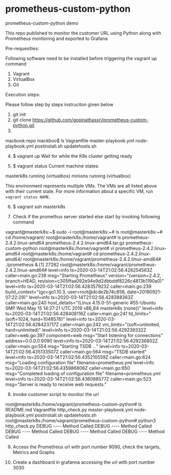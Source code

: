 # prometheus-custom-python
prometheus-custom-python demo

This repo published to monitor the customer URL using Python along with Prometheus montioring and exported to Grafana


Pre-requesities:

Following software need to be installed before triggering the vagrant up command

1. Vagrant
2. VirtualBox 
3. Git

Execution steps: 

Please follow step by steps instruciton given below
1. git init 
2. git clone https://github.com/gopinathassrj/prometheus-custom-python.git
3. 
macbook:repo mackboo$ ls
Vagrantfile	master-playbook.yml	node-playbook.yml	postinstall.sh		updatehosts.sh

4. $ vagrant up
Wait for while the K8s cluster getting ready

5. $ vagrant status
Current machine states:

masterk8s                 running (virtualbox)
minions                   running (virtualbox)

This environment represents multiple VMs. The VMs are all listed
above with their current state. For more information about a specific
VM, run `vagrant status NAME`.

6. $ vagrant ssh masterk8s

7. Check if the promethus server started else start by invoking following command

vagrant@masterk8s:~$ sudo -i
root@masterk8s:~# ls
root@masterk8s:~# cd /home/vagrant/
root@masterk8s:/home/vagrant# ls
prometheus-2.4.2.linux-amd64  prometheus-2.4.2.linux-amd64.tar.gz  prometheus-custom-python
root@masterk8s:/home/vagrant# vi prometheus-2.4.2.linux-amd64
root@masterk8s:/home/vagrant# cd prometheus-2.4.2.linux-amd64/
root@masterk8s:/home/vagrant/prometheus-2.4.2.linux-amd64# ./prometheus &
[1] 27282
root@masterk8s:/home/vagrant/prometheus-2.4.2.linux-amd64# level=info ts=2020-03-14T21:02:56.428254563Z caller=main.go:238 msg="Starting Prometheus" version="(version=2.4.2, branch=HEAD, revision=c305ffaa092e94e9d2dbbddf8226c4813b1190a0)"
level=info ts=2020-03-14T21:02:56.428357923Z caller=main.go:239 build_context="(go=go1.10.3, user=root@dcde2b74c858, date=20180921-07:22:29)"
level=info ts=2020-03-14T21:02:56.428388363Z caller=main.go:240 host_details="(Linux 4.15.0-51-generic #55-Ubuntu SMP Wed May 15 14:27:21 UTC 2019 x86_64 masterk8s (none))"
level=info ts=2020-03-14T21:02:56.428408116Z caller=main.go:241 fd_limits="(soft=1024, hard=1048576)"
level=info ts=2020-03-14T21:02:56.428423717Z caller=main.go:242 vm_limits="(soft=unlimited, hard=unlimited)"
level=info ts=2020-03-14T21:02:56.429239332Z caller=web.go:397 component=web msg="Start listening for connections" address=0.0.0.0:9090
level=info ts=2020-03-14T21:02:56.429236802Z caller=main.go:554 msg="Starting TSDB ..."
level=info ts=2020-03-14T21:02:56.435133507Z caller=main.go:564 msg="TSDB started"
level=info ts=2020-03-14T21:02:56.435210559Z caller=main.go:624 msg="Loading configuration file" filename=prometheus.yml
level=info ts=2020-03-14T21:02:56.435986806Z caller=main.go:650 msg="Completed loading of configuration file" filename=prometheus.yml
level=info ts=2020-03-14T21:02:56.436088577Z caller=main.go:523 msg="Server is ready to receive web requests."

8. Invoke customer script to monitor the url

root@masterk8s:/home/vagrant/prometheus-custom-python# ls
README.md  Vagrantfile  http_check.py  master-playbook.yml  node-playbook.yml  postinstall.sh  updatehosts.sh
root@masterk8s:/home/vagrant/prometheus-custom-python# python3 http_check.py
DEBUG ---- Method Called
DEBUG ---- Method Called
DEBUG ---- Method Called
DEBUG ---- Method Called
DEBUG ---- Method Called

9. Access the Prometheus url with port number 9090, check the targets, Metrics and Graphs

10. Create a dashboard in grafanna accessing the url with port number 3030
